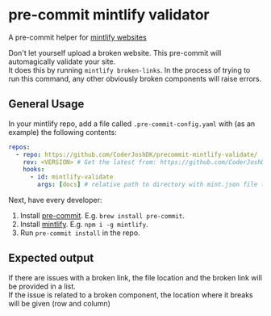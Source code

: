 # pre-commit mintlify validator

A pre-commit helper for [mintlify websites](https://mintlify.com/)

Don't let yourself upload a broken website. This pre-commit will automagically validate your site.  
It does this by running `mintlify broken-links`. In the process of trying to run this command, any other obviously broken components will raise errors.

## General Usage

In your mintlify repo, add a file called `.pre-commit-config.yaml` with (as an example) the following contents:

```yaml
repos:
  - repo: https://github.com/CoderJoshDK/precommit-mintlify-validate/
    rev: <VERSION> # Get the latest from: https://github.com/CoderJoshDK/precommit-mintlify-validate/
    hooks:
      - id: mintlify-validate
        args: [docs] # relative path to directory with mint.json file (optional, defaults to `.`)
```

Next, have every developer:

1. Install [pre-commit](http://pre-commit.com/). E.g. `brew install pre-commit`.
2. Install [mintlify](https://mintlify.com/docs/development). E.g. `npm i -g mintlify`.
3. Run `pre-commit install` in the repo.

## Expected output

If there are issues with a broken link, the file location and the broken link will be provided in a list.  
If the issue is related to a broken component, the location where it breaks will be given (row and column)
